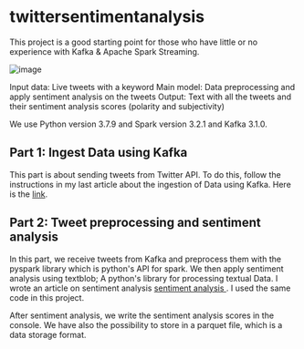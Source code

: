 # twittersentimentanalysis

This project is a good starting point for those who have little or no experience with Kafka & Apache Spark Streaming.

![image](https://user-images.githubusercontent.com/57892314/153753329-a49ef16f-37c5-43fd-8d24-312ae4c59803.png)

Input data: Live tweets with a keyword
Main model: Data preprocessing and apply sentiment analysis on the tweets
Output: Text with all the tweets and their sentiment analysis scores (polarity and subjectivity)

We use Python version 3.7.9 and Spark version 3.2.1 and Kafka 3.1.0.

## Part 1: Ingest Data using Kafka 

This part is about sending tweets from Twitter API. To do this, follow the instructions in my last article about the ingestion of Data using Kafka. Here is the [link](https://lorenagongang.com/getting-started-with-kafka-twitter-streaming-with-apache-kafka).


## Part 2: Tweet preprocessing and sentiment analysis
In this part, we receive tweets from Kafka and preprocess them with the pyspark library which is python's API for spark. We then apply sentiment analysis using textblob; A python's library for processing textual Data. I wrote an article on sentiment analysis [sentiment analysis ](https://lorenagongang.com/sentiment-analysis-concept-bitcoin-sentiment-analysis-using-python-and-twitter). I used the same code in this project.

After sentiment analysis, we write the sentiment analysis scores in the console. We have also the possibility to store in a parquet file, which is a data storage format.
